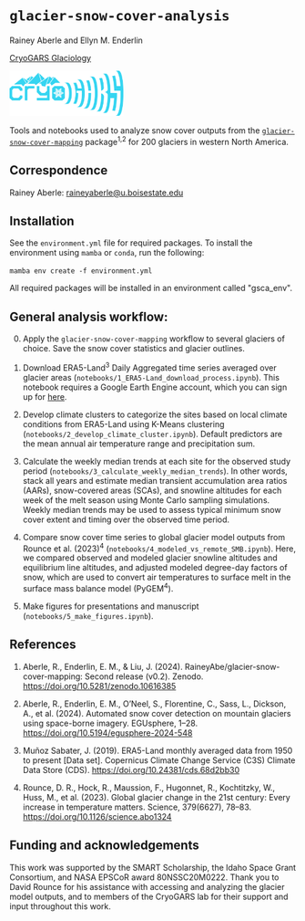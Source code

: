 # `glacier-snow-cover-analysis`

Rainey Aberle and Ellyn M. Enderlin

[CryoGARS Glaciology](https://github.com/CryoGARS-Glaciology)

<img src="README_figures/logo_mtns_blue_smaller.png" alt="CryoGARS" width="200"/>

Tools and notebooks used to analyze snow cover outputs from the [`glacier-snow-cover-mapping`](https://github.com/RaineyAbe/glacier-snow-cover-mapping) package<sup>1,2</sup> for 200 glaciers in western North America.

## Correspondence
Rainey Aberle: raineyaberle@u.boisestate.edu

## Installation
See the `environment.yml` file for required packages. To install the environment using `mamba` or `conda`, run the following:

`mamba env create -f environment.yml`

All required packages will be installed in an environment called "gsca_env".

## General analysis workflow:
0. Apply the `glacier-snow-cover-mapping` workflow to several glaciers of choice. Save the snow cover statistics and glacier outlines.  

1. Download ERA5-Land<sup>3</sup> Daily Aggregated time series averaged over glacier areas (`notebooks/1_ERA5-Land_download_process.ipynb`). This notebook requires a Google Earth Engine account, which you can sign up for [here](https://earthengine.google.com/signup/).

2. Develop climate clusters to categorize the sites based on local climate conditions from ERA5-Land using K-Means clustering (`notebooks/2_develop_climate_cluster.ipynb`). Default predictors are the mean annual air temperature range and precipitation sum.

3. Calculate the weekly median trends at each site for the observed study period (`notebooks/3_calculate_weekly_median_trends`). In other words, stack all years and estimate median transient accumulation area ratios (AARs), snow-covered areas (SCAs), and snowline altitudes for each week of the melt season using Monte Carlo sampling simulations. Weekly median trends may be used to assess typical minimum snow cover extent and timing over the observed time period. 

4. Compare snow cover time series to global glacier model outputs from Rounce et al. (2023)<sup>4</sup> (`notebooks/4_modeled_vs_remote_SMB.ipynb`). Here, we compared observed and modeled glacier snowline altitudes and equilibrium line altitudes, and adjusted modeled degree-day factors of snow, which are used to convert air temperatures to surface melt in the surface mass balance model (PyGEM<sup>4</sup>).

5. Make figures for presentations and manuscript (`notebooks/5_make_figures.ipynb`).  

## References
1. Aberle, R., Enderlin, E. M., & Liu, J. (2024). RaineyAbe/glacier-snow-cover-mapping: Second release (v0.2). Zenodo. https://doi.org/10.5281/zenodo.10616385

2. Aberle, R., Enderlin, E. M., O’Neel, S., Florentine, C., Sass, L., Dickson, A., et al. (2024). Automated snow cover detection on mountain glaciers using space-borne imagery. EGUsphere, 1–28. https://doi.org/10.5194/egusphere-2024-548

3. Muñoz Sabater, J. (2019). ERA5-Land monthly averaged data from 1950 to present [Data set]. Copernicus Climate Change Service (C3S) Climate Data Store (CDS). https://doi.org/10.24381/cds.68d2bb30

4. Rounce, D. R., Hock, R., Maussion, F., Hugonnet, R., Kochtitzky, W., Huss, M., et al. (2023). Global glacier change in the 21st century: Every increase in temperature matters. Science, 379(6627), 78–83. https://doi.org/10.1126/science.abo1324

## Funding and acknowledgements
This work was supported by the SMART Scholarship, the Idaho Space Grant Consortium, and NASA EPSCoR award 80NSSC20M0222. Thank you to David Rounce for his assistance with accessing and analyzing the glacier model outputs, and to members of the CryoGARS lab for their support and input throughout this work. 